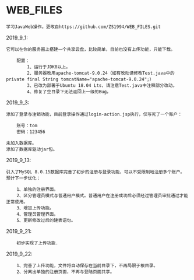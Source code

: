﻿# WEB_FILES
	学习JavaWeb操作。更改自https://github.com/ZS1994/WEB_FILES.git

2019_9_1:  

	它可以在你的服务器上搭建一个共享云盘，比较简单，目前也没有上传功能，只能下载。

		配置：
			1、运行于JDK8以上。
			2、服务器改用apache-tomcat-9.0.24（如有改动请修改Test.java中的private final String tomcatName="apache-tomcat-9.0.24";）
			3、已改为部署于Ubuntu 18.04 Lts，请注意Test.java中注释部分改动。
			4、修复了空目录下无法返回上一级的Bug。

2019_9_3:  

	添加了登录与注销功能，目前登录操作通过login-action.jsp执行，仅写死了一个账户：  
	
		账号：tom  
		密码：123456  
		
	未加入数据库。  
	添加了数据库驱动jar包。  

2019_9_13:  

	引入了MySQL 8.0.15数据库完善了初步的注册与登录功能，可以不受限制地注册多个账户。  
	预计下一步优化：  
	
		1、单独的注册界面。  
		2、区分管理员模式与普通用户模式。普通用户在注册成功后必须经过管理员审批通过才能正常使用。  
		3、增加上传功能。  
		4、管理员管理界面。  
		5、更新修改过后的建表语句。  

2019_9_21:  

		初步实现了上传功能.  

2019_9_22:  

		1、完善了上传功能，文件将自动保存在当前目录下，不再局限于根目录。  
		2、分离出单独的注册页面，不再与登陆页面共享。  
